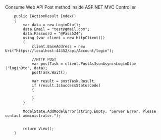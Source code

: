 Consume Web API Post method inside ASP.NET MVC Controller

        public IActionResult Index()
        {
            var data = new LoginDto();
            data.Email = "test@gmail.com";
            data.Password = "@Pass524";
            using (var client = new HttpClient())
            {
                client.BaseAddress = new Uri("https://localhost:44352/api/Account/login");

                //HTTP POST
                var postTask = client.PostAsJsonAsync<LoginDto>("loginDto", data);
                postTask.Wait();

                var result = postTask.Result;
                if (result.IsSuccessStatusCode)
                {
                    
                }
            }

            ModelState.AddModelError(string.Empty, "Server Error. Please contact administrator.");


            return View();
        }
